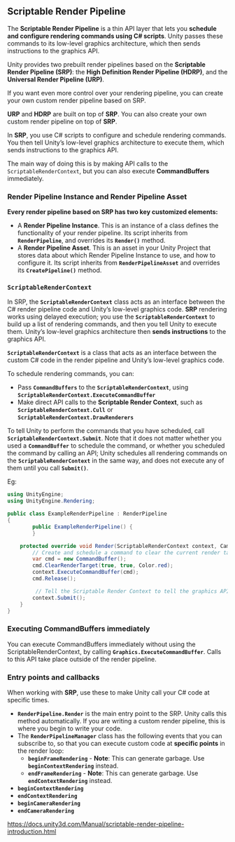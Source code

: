 ## Scriptable Render Pipeline

The **Scriptable Render Pipeline** is a thin API layer that lets you **schedule and configure rendering commands using C# scripts**. Unity passes these commands to its low-level graphics architecture, which then sends instructions to the graphics API.

Unity provides two prebuilt render pipelines based on the **Scriptable Render Pipeline (SRP)**: the **High Definition Render Pipeline (HDRP)**, and the **Universal Render Pipeline (URP)**. 

If you want even more control over your rendering pipeline, you can create your own custom render pipeline based on SRP.

**URP** and **HDRP** are built on top of **SRP**. You can also create your own custom render pipeline on top of **SRP**.

In **SRP**, you use C# scripts to configure and schedule rendering commands. You then tell Unity’s low-level graphics architecture to execute them, which sends instructions to the graphics API.

The main way of doing this is by making API calls to the `ScriptableRenderContext`, but you can also execute **CommandBuffers** immediately.

### Render Pipeline Instance and Render Pipeline Asset
**Every render pipeline based on SRP has two key customized elements:**
- A **Render Pipeline Instance**. 
  This is an instance of a class defines the functionality of your render pipeline. Its script inherits from **`RenderPipeline`**, and overrides its **`Render()`** method.
- A **Render Pipeline Asset**. This is an asset in your Unity Project that stores data about which Render Pipeline Instance to use, and how to configure it. Its script inherits from **`RenderPipelineAsset`** and overrides its **`CreatePipeline()`** method.


###  `ScriptableRenderContext`
In SRP, the **`ScriptableRenderContext`** class acts as an interface between the C# render pipeline code and Unity’s low-level graphics code. **SRP** rendering works using delayed execution; you use the **`ScriptableRenderContext`** to build up a list of rendering commands, and then you tell Unity to execute them. Unity’s low-level graphics architecture then **sends instructions** to the graphics API.

**`ScriptableRenderContext`** is a class that acts as an interface between the custom C# code in the render pipeline and Unity’s low-level graphics code.

To schedule rendering commands, you can:

- Pass **`CommandBuffers`** to the **`ScriptableRenderContext`**, using **`ScriptableRenderContext.ExecuteCommandBuffer`**
- Make direct API calls to the **Scriptable Render Context**, such as **`ScriptableRenderContext.Cull`** or **`ScriptableRenderContext.DrawRenderers`**

To tell Unity to perform the commands that you have scheduled, call **`ScriptableRenderContext.Submit`**. Note that it does not matter whether you used a **`CommandBuffer`** to schedule the command, or whether you scheduled the command by calling an API; Unity schedules all rendering commands on the **`ScriptableRenderContext`** in the same way, and does not execute any of them until you call **`Submit()`**.


Eg:
```cs
using UnityEngine;
using UnityEngine.Rendering;

public class ExampleRenderPipeline : RenderPipeline
{
        public ExampleRenderPipeline() {
        }

    protected override void Render(ScriptableRenderContext context, Camera[] cameras) {
        // Create and schedule a command to clear the current render target
        var cmd = new CommandBuffer();
        cmd.ClearRenderTarget(true, true, Color.red);
        context.ExecuteCommandBuffer(cmd);
        cmd.Release();

         // Tell the Scriptable Render Context to tell the graphics API to perform the scheduled commands
        context.Submit();
    }
}
```

### Executing CommandBuffers immediately
You can execute CommandBuffers immediately without using the ScriptableRenderContext, by calling **`Graphics.ExecuteCommandBuffer`**. Calls to this API take place outside of the render pipeline.

### Entry points and callbacks
When working with **SRP**, use these to make Unity call your C# code at specific times.

- **`RenderPipeline.Render`** is the main entry point to the SRP. Unity calls this method automatically. If you are writing a custom render pipeline, this is where you begin to write your code.
- The **`RenderPipelineManager`** class has the following events that you can subscribe to, so that you can execute custom code at **specific points** in the render loop:
  - **`beginFrameRendering`** - **Note**: This can generate garbage. Use **`beginContextRendering`** instead.
  - **`endFrameRendering`** - **Note**: This can generate garbage. Use **`endContextRendering`** instead.
- **`beginContextRendering`**
- **`endContextRendering`**
- **`beginCameraRendering`**
- **`endCameraRendering`**



https://docs.unity3d.com/Manual/scriptable-render-pipeline-introduction.html


